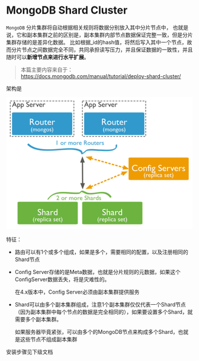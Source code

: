 # MongoDB Shard Cluster

`MongoDB` 分片集群将自动根据相关规则将数据分别放入其中分片节点中，
也就是说，它和副本集群之前的区别是，副本集群内部节点数据保证完整一致，但是分片集群存储的是差异化数据。
比如根据_id的hash值，将然后写入其中一个节点，故而分片节点之间数据完全不同，共同承担读写压力，并且保证数据的一致性，并且随时可以**新增节点来进行水平扩展**。

> 本篇主要内容来自于：https://docs.mongodb.com/manual/tutorial/deploy-shard-cluster/

架构是

![](/assets/sharded-cluster-production-architecture.bakedsvg.svg)

特征：

- 路由可以有1个或多个组成，如果是多个，需要相同的配置，以及注册相同的Shard节点

- Config Server存储的是Meta数据，也就是分片规则的元数据，如果这个ConfigServer数据丢失，将是灾难性的。
    
    在4.x版本中，Config Server必须由副本集群提供服务
    
- Shard可以由多个副本集群组成，注意1个副本集群仅仅代表一个Shard节点（因为副本集群中每个节点的数据是完全相同的），如果要设置多个Shard，就需要多个副本集群。

    如果服务器毕竟紧张，可以由多个的MongoDB节点来构成多个Shard，也就是这些节点不组成副本集群


安装步骤见下级文档







